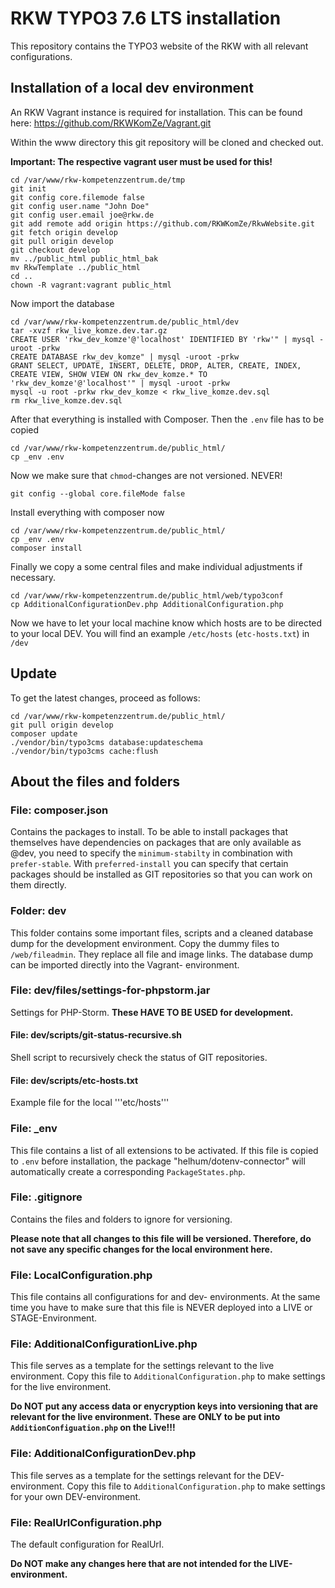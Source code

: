 # RKW TYPO3 7.6 LTS installation

This repository contains the TYPO3 website of the RKW with all relevant configurations.

## Installation of a local dev environment

An RKW Vagrant instance is required for installation. This can be found here:
https://github.com/RKWKomZe/Vagrant.git

Within the www directory this git repository will be cloned and checked out.

**Important: The respective vagrant user must be used for this!**

```
cd /var/www/rkw-kompetenzzentrum.de/tmp
git init
git config core.filemode false
git config user.name "John Doe"
git config user.email joe@rkw.de
git add remote add origin https://github.com/RKWKomZe/RkwWebsite.git
git fetch origin develop
git pull origin develop
git checkout develop
mv ../public_html public_html_bak
mv RkwTemplate ../public_html
cd ..
chown -R vagrant:vagrant public_html
```

Now import the database
```
cd /var/www/rkw-kompetenzzentrum.de/public_html/dev
tar -xvzf rkw_live_komze.dev.tar.gz
CREATE USER 'rkw_dev_komze'@'localhost' IDENTIFIED BY 'rkw'" | mysql -uroot -prkw
CREATE DATABASE rkw_dev_komze" | mysql -uroot -prkw
GRANT SELECT, UPDATE, INSERT, DELETE, DROP, ALTER, CREATE, INDEX, CREATE VIEW, SHOW VIEW ON rkw_dev_komze.* TO 'rkw_dev_komze'@'localhost'" | mysql -uroot -prkw
mysql -u root -prkw rkw_dev_komze < rkw_live_komze.dev.sql
rm rkw_live_komze.dev.sql
```

After that everything is installed with Composer.
 Then the `.env` file  has to be copied
```
cd /var/www/rkw-kompetenzzentrum.de/public_html/
cp _env .env
```

Now we make sure that `chmod`-changes are not versioned. NEVER!
```
git config --global core.fileMode false
```

Install everything with composer now
```
cd /var/www/rkw-kompetenzzentrum.de/public_html/
cp _env .env
composer install
```

Finally we copy a some central files and make individual adjustments if necessary.
```
cd /var/www/rkw-kompetenzzentrum.de/public_html/web/typo3conf
cp AdditionalConfigurationDev.php AdditionalConfiguration.php
```

Now we have to let your local machine know which hosts are to be directed to your local DEV.
You will find an example `/etc/hosts` (`etc-hosts.txt`) in `/dev`


## Update
To get the latest changes, proceed as follows:
```
cd /var/www/rkw-kompetenzzentrum.de/public_html/
git pull origin develop
composer update
./vendor/bin/typo3cms database:updateschema
./vendor/bin/typo3cms cache:flush
```

## About the files and folders

### File: composer.json

Contains the packages to install. 
To be able to install packages that themselves have dependencies on packages that are only available as @dev, you need to specify the `minimum-stabilty` in combination with `prefer-stable`.
With `preferred-install` you can specify that certain packages should be installed as GIT repositories so that you can work on them directly. 

### Folder: dev

This folder contains some important files, scripts and a cleaned database dump for the development environment. Copy the dummy files to `/web/fileadmin`. They replace all file and image links.
The database dump can be imported directly into the Vagrant- environment. 

### File: dev/files/settings-for-phpstorm.jar

Settings for PHP-Storm. **These HAVE TO BE USED for development.**

#### File: dev/scripts/git-status-recursive.sh

Shell script to recursively check the status of GIT repositories.

#### File: dev/scripts/etc-hosts.txt

Example file for the local '''etc/hosts'''

### File: _env

This file contains a list of all extensions to be activated. If this file is copied to `.env` before installation, the package "helhum/dotenv-connector" will automatically create a corresponding `PackageStates.php`.

### File: .gitignore

Contains the files and folders to ignore for versioning. 

**Please note that all changes to this file will be versioned. Therefore, do not save any specific changes for the local environment here.**

### File: LocalConfiguration.php

This file contains all configurations for and dev- environments. At the same time you have to make sure that this file is NEVER deployed into a LIVE or STAGE-Environment. 

### File: AdditionalConfigurationLive.php

This file serves as a template for the settings relevant to the live environment. Copy this file to `AdditionalConfiguration.php` to make settings for the live environment.

**Do NOT put any access data or enycryption keys into versioning that are relevant for the live environment. These are ONLY to be put into `AdditionConfiguation.php` on the Live!!!**

### File: AdditionalConfigurationDev.php

This file serves as a template for the settings relevant for the DEV-environment. Copy this file to `AdditionalConfiguration.php` to make settings for your own DEV-environment.

### File: RealUrlConfiguration.php

The default configuration for RealUrl. 

**Do NOT make any changes here that are not intended for the LIVE-environment.**

